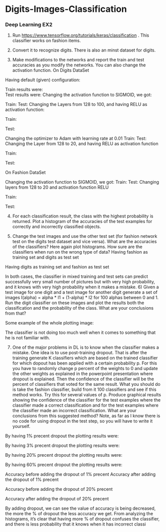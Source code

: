 # Digits-Images-Classification
### Deep Learning EX2


1)	Run https://www.tensorflow.org/tutorials/keras/classification . This classifier works on fashion items.
2)	Convert it to recognize digits. There is also an minst dataset for digits.
 
3)	Make modifications to the networks and report the train and test accuracies as you modify the networks.  You can also change the activation function.
On Digits DataSet

Having default (given) configuration:

Train results were: 		
	Test results were: 
Changing the activation function to SIGMOID, we got: 

Train: 
	Test: 
Changing the Layers from 128 to 100, and having RELU as activation function:

Train: 

Test: 	


Changing the optimizer to Adam with learning rate at 0.01
Train: 
Test: 
Changing the Layer from 128 to 20, and having RELU as activation function

Train:  

Test: 

On Fashion DataSet

Changing the activation function to SIGMOID, we got: 
Train: 
Test:
Changing layers from 128 to 20 and activation function RELU

Train: 

Test: 

4)	For each classification result, the class with the highest probability is returned. Plot a histogram of the accuracies of the test examples for correctly and incorrectly classified objects. 

   

5)	Change the test images and use the other test set (for fashion network test on the digits test dataset and vice versa). What are the accuracies of the classifiers? Here again plot histograms. How sure are the classifiers when run on the wrong type of data? 
Having fashion as training set and digits as test set

Having digits as training set and fashion as test set
 
In both cases, the classifier in mixed training and test sets can predict successfully very small number of pictures but with very high probability, and it knows with very high probability when it makes a mistake. 
6)	Given a test image for one digit and a test image for another digit generate a set of images
I(alpha) = alpha * I1 + (1-alpha) * I2 for 100 alphas between 0 and 1. Run the digit classifier on these images and plot the results both the classification and the probability of the class. What are your conclusions from that?

Some example of the whole plotting image:











The classifier is not doing too much well when it comes to something that he is not familiar with.

7)	One of the major problems in DL is to know when the classifier makes a mistake. One idea is to use post-training dropout. That is after the training generate K classifiers which are based on the trained classifier for which dopout has been applied with a certain probability p. For this you have to randomly change p percent of the weights to 0 and update the other weights as explained in the powerpoint presentation where dropout is explained. Then the confidence of the classifier will be the percent of classifiers that voted for the same result.
What you should do is take the fashion classifier, build from it 100 classifiers and see if this method works. Try this for several values of p. Produce graphical results showing the confidence of the classifier for the test examples where the classifier made a correct classification and for the test examples where the classifier made an incorrect classification. What are your conclusions from this suggested method?  Note, as far as I know there is no code for using dropout in the test step, so you will have to write it yourself. 

By having 1% precent dropout the plotting results were:

By having 3% precent dropout the plotting results were:








By having 20% precent dropout the plotting results were:
 

By having 60% precent dropout the plotting results were:








Accuracy before adding the dropout of 1% precent
Accuracy after adding the dropout of 1% precent




Accuracy before adding the dropout of 20% precent


Accuracy after adding the dropout of 20% precent

By adding dropout, we can see the value of accuracy is being decreased, the more the % of dropout the less accuracy we get. 
From analyzing the histograms, it’s clear that having more % of dropout confuses the classifier, and there is less probability that it knows when it has incorrect classi
